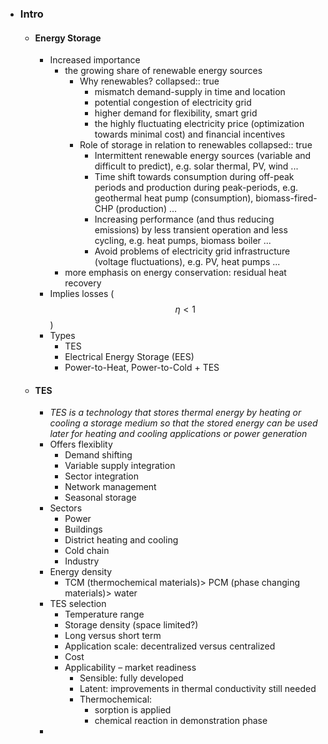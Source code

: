 - ### Intro
	- #### Energy Storage
		- Increased importance
			- the growing share of renewable energy sources
				- Why renewables?
				  collapsed:: true
					- mismatch demand-supply in time and location
					- potential congestion of electricity grid
					- higher demand for flexibility, smart grid
					- the highly fluctuating electricity price (optimization towards minimal cost) and financial incentives
				- Role of storage in relation to renewables
				  collapsed:: true
					- Intermittent renewable energy sources (variable and difficult to
					  predict), e.g. solar thermal, PV, wind ...
					- Time shift towards consumption during off-peak periods and production during peak-periods, e.g. geothermal heat pump (consumption), biomass-fired-CHP (production) ...
					- Increasing performance (and thus reducing emissions) by less transient operation and less cycling, e.g. heat pumps, biomass boiler ...
					- Avoid problems of electricity grid infrastructure (voltage fluctuations), e.g. PV, heat pumps ...
			- more emphasis on energy conservation: residual heat recovery
		- Implies losses ($$\eta<1$$)
		- Types
			- TES
			- Electrical Energy Storage (EES)
			- Power-to-Heat, Power-to-Cold + TES
	- #### TES
		- *TES is a technology that stores thermal energy by heating or cooling a storage medium so that the stored energy can be used later for heating and cooling applications or power generation*
		- Offers flexiblity
			- Demand shifting
			- Variable supply integration
			- Sector integration
			- Network management
			- Seasonal storage
		- Sectors
			- Power
			- Buildings
			- District heating and cooling
			- Cold chain
			- Industry
		- Energy density
			- TCM (thermochemical materials)> PCM (phase changing materials)> water
		- TES selection
			- Temperature range
			- Storage density (space limited?)
			- Long versus short term
			- Application scale: decentralized versus centralized
			- Cost
			- Applicability – market readiness
				- Sensible: fully developed
				- Latent: improvements in thermal conductivity still needed
				- Thermochemical:
					- sorption is applied
					- chemical reaction in demonstration phase
		-